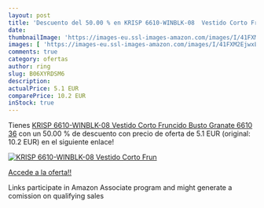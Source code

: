 ```yaml
---
layout: post
title: 'Descuento del 50.00 % en KRISP 6610-WINBLK-08  Vestido Corto Frun'
date: 
thumbnailImage: 'https://images-eu.ssl-images-amazon.com/images/I/41FXM2EjwxL._SL200_.jpg'
images: [ 'https://images-eu.ssl-images-amazon.com/images/I/41FXM2EjwxL._SL200_.jpg' ]
comments: true
category: ofertas
author: ring
slug: B06XYRDSM6
description:
actualPrice: 5.1 EUR
comparePrice: 10.2 EUR
inStock: true
---
```


Tienes [KRISP 6610-WINBLK-08  Vestido Corto Fruncido Busto  Granate  6610   36](https://www.amazon.es/dp/B06XYRDSM6/?tag=tolees-21) con un 50.00 % de descuento con precio de oferta de 5.1 EUR (original: 10.2 EUR) en el siguiente enlace!

[![KRISP 6610-WINBLK-08  Vestido Corto Frun](https://images-eu.ssl-images-amazon.com/images/I/41FXM2EjwxL._SL200_.jpg)](https://www.amazon.es/dp/B06XYRDSM6/?tag=tolees-21)

[Accede a la oferta!!](https://www.amazon.es/dp/B06XYRDSM6/?tag=tolees-21)

Links participate in Amazon Associate program and might generate a comission on qualifying sales


